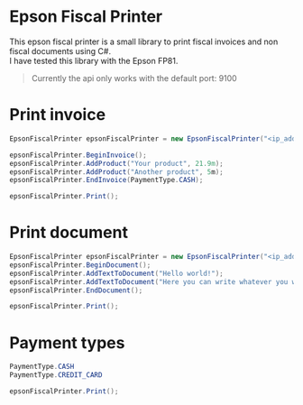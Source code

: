 # Epson Fiscal Printer

This epson fiscal printer is a small library to print fiscal invoices and non fiscal documents using C#.  
I have tested this library with the Epson FP81.    


> Currently the api only works with the default port: 9100

# Print invoice

```c#
EpsonFiscalPrinter epsonFiscalPrinter = new EpsonFiscalPrinter("<ip_address>");

epsonFiscalPrinter.BeginInvoice();
epsonFiscalPrinter.AddProduct("Your product", 21.9m);
epsonFiscalPrinter.AddProduct("Another product", 5m);
epsonFiscalPrinter.EndInvoice(PaymentType.CASH);

epsonFiscalPrinter.Print();
```

# Print document

```c#
EpsonFiscalPrinter epsonFiscalPrinter = new EpsonFiscalPrinter("<ip_address>");
epsonFiscalPrinter.BeginDocument();
epsonFiscalPrinter.AddTextToDocument("Hello world!");
epsonFiscalPrinter.AddTextToDocument("Here you can write whatever you want");
epsonFiscalPrinter.EndDocument();

epsonFiscalPrinter.Print();        
```

# Payment types
```c#
PaymentType.CASH  
PaymentType.CREDIT_CARD

epsonFiscalPrinter.Print();        
```
